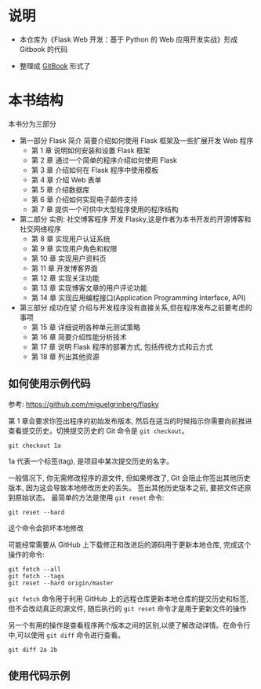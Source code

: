 # 说明

* 本仓库为《Flask Web 开发：基于 Python 的 Web 应用开发实战》形成 Gitbook 的代码

* 整理成 [GitBook](https://l1nwatch.gitbooks.io/flask-web-python-web/content/) 形式了

# 本书结构

本书分为三部分

* 第一部分 Flask 简介 简要介绍如何使用 Flask 框架及一些扩展开发 Web 程序
    * 第 1 章 说明如何安装和设置 Flask 框架
    * 第 2 章 通过一个简单的程序介绍如何使用 Flask
    * 第 3 章 介绍如何在 Flask 程序中使用模板
    * 第 4 章 介绍 Web 表单
    * 第 5 章 介绍数据库
    * 第 6 章 介绍如何实现电子邮件支持
    * 第 7 章 提供一个可供中大型程序使用的程序结构
* 第二部分 实例: 社交博客程序 开发 Flasky,这是作者为本书开发的开源博客和社交网络程序
    * 第 8 章 实现用户认证系统
    * 第 9 章 实现用户角色和权限
    * 第 10 章 实现用户资料页
    * 第 11 章 开发博客界面
    * 第 12 章 实现关注功能
    * 第 13 章 实现博客文章的用户评论功能
    * 第 14 章 实现应用编程接口(Application Programming Interface, API)
* 第三部分 成功在望 介绍与开发程序没有直接关系,但在程序发布之前要考虑的事项
    * 第 15 章 详细说明各种单元测试策略
    * 第 16 章 简要介绍性能分析技术
    * 第 17 章 说明 Flask 程序的部署方式, 包括传统方式和云方式
    * 第 18 章 列出其他资源

## 如何使用示例代码

参考: https://github.com/miguelgrinberg/flasky

第 1 章会要求你签出程序的初始发布版本, 然后在适当的时候指示你需要向前推进查看提交历史。切换提交历史的 Git 命令是 `git checkout`。

```shell
git checkout 1a
```

1a 代表一个标签(tag), 是项目中某次提交历史的名字。

一般情况下, 你无需修改程序的源文件, 但如果修改了, Git 会阻止你签出其他历史版本, 因为这会导致本地修改历史的丢失。 签出其他历史版本之前, 要把文件还原到原始状态。 最简单的方法是使用 `git reset` 命令:

```shell
git reset --hard
```

这个命令会损坏本地修改

可能经常需要从 GitHub 上下载修正和改进后的源码用于更新本地仓库, 完成这个操作的命令:

```shell
git fetch --all
git fetch --tags
git reset --hard origin/master
```

`git fetch` 命令用于利用 GitHub 上的远程仓库更新本地仓库的提交历史和标签, 但不会改动真正的源文件, 随后执行的 `git reset` 命令才是用于更新文件的操作


另一个有用的操作是查看程序两个版本之间的区别,以便了解改动详情。在命令行中,可以使用 `git diff` 命令进行查看。

```shell
git diff 2a 2b
```

## 使用代码示例


